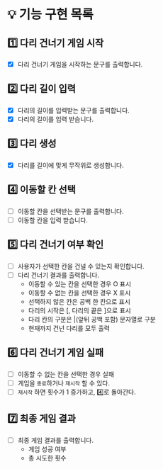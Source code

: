 # 💡 기능 구현 목록

## 1️⃣ 다리 건너기 게임 시작
- [x] 다리 건너기 게임을 시작하는 문구를 출력합니다.

## 2️⃣ 다리 길이 입력
- [x] 다리의 길이를 입력받는 문구를 출력합니다.
- [x] 다리의 길이를 입력 받습니다.

## 3️⃣ 다리 생성
- [x] 다리를 길이에 맞게 무작위로 생성합니다.

## 4️⃣ 이동할 칸 선택
- [ ] 이동할 칸을 선택받는 문구를 출력합니다.
- [ ] 이동할 칸을 입력 받습니다.

## 5️⃣ 다리 건너기 여부 확인
- [ ] 사용자가 선택한 칸을 건널 수 있는지 확인합니다.
- [ ] 다리 건너기 결과를 출력합니다.
    - 이동할 수 있는 칸을 선택한 경우 O 표시
    - 이동할 수 없는 칸을 선택한 경우 X 표시
    - 선택하지 않은 칸은 공백 한 칸으로 표시
    - 다리의 시작은 [, 다리의 끝은 ]으로 표시
    - 다리 칸의 구분은 |(앞뒤 공백 포함) 문자열로 구분
    - 현재까지 건넌 다리를 모두 출력

## 6️⃣ 다리 건너기 게임 실패
- [ ] 이동할 수 없는 칸을 선택한 경우 실패
- [ ] 게임을 `종료`하거나 `재시작` 할 수 있다.
- [ ] `재시작` 하면 횟수가 1 증가하고, 4️⃣로 돌아간다.

## 7️⃣ 최종 게임 결과
- [ ] 최종 게임 결과를 출력합니다.
    - 게임 성공 여부
    - 총 시도한 횟수